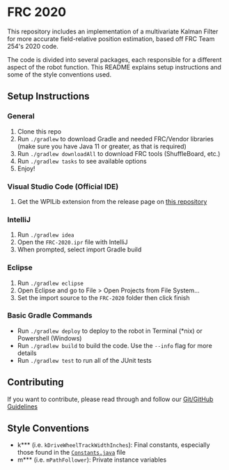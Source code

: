 # FRC 2020

This repository includes an implementation of a multivariate Kalman Filter for more accurate field-relative position estimation, based off FRC Team 254's 2020 code.

The code is divided into several packages, each responsible for a different aspect of the robot function. This README explains setup instructions and some of the style conventions used.

## Setup Instructions

### General
1. Clone this repo
1. Run `./gradlew` to download Gradle and needed FRC/Vendor libraries (make sure you have Java 11 or greater, as that is required)
1. Run `./gradlew downloadAll` to download FRC tools (ShuffleBoard, etc.)
1. Run `./gradlew tasks` to see available options
1. Enjoy!

### Visual Studio Code (Official IDE)
1. Get the WPILib extension from the release page on [this repository](https://github.com/wpilibsuite/allwpilib/releases/latest)

### IntelliJ
1. Run `./gradlew idea`
1. Open the `FRC-2020.ipr` file with IntelliJ
1. When prompted, select import Gradle build

### Eclipse
1. Run `./gradlew eclipse`
1. Open Eclipse and go to File > Open Projects from File System...
1. Set the import source to the `FRC-2020` folder then click finish

### Basic Gradle Commands
* Run `./gradlew deploy` to deploy to the robot in Terminal (*nix) or Powershell (Windows)
* Run `./gradlew build` to build the code.  Use the `--info` flag for more details
* Run `./gradlew test` to run all of the JUnit tests

## Contributing
If you want to contribute, please read through and follow our [Git/GitHub Guidelines](https://docs.google.com/document/d/1rKXeu22YsvUeNNz-hYNwZQrswdEakMEXfHOcoO6NcO4/edit?usp=sharing)
	
## Style Conventions
- k*** (i.e. `kDriveWheelTrackWidthInches`): Final constants, especially those found in the [`Constants.java`](src/main/java/com/team254/frc2020/Constants.java) file
- m*** (i.e. `mPathFollower`): Private instance variables
